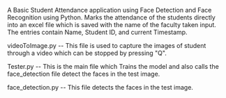 A Basic Student Attendance application using Face Detection and Face Recognition using Python. Marks the attendance of the students
directly into an excel file which is saved with the name of the faculty taken input. The entries contain Name, Student ID, and current
Timestamp.

videoToImage.py -- This file is used to capture the images of student through a video which can be stopped by pressing "Q".

Tester.py -- This is the main file which Trains the model and also calls the face_detection file detect the faces in the test image.

face_detection.py -- This file detects the faces in the test image.


